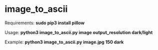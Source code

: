 # image_to_ascii

Requirements: **sudo pip3 install pillow**

Usage: **python3 image_to_ascii.py image output_resolution dark/light**

Example: **python3 image_to_ascii.py image.jpg 150 dark**
